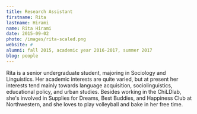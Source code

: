```yaml
---
title: Research Assistant
firstname: Rita
lastname: Hirami
name: Rita Hirami
date: 2015-09-02
photo: /images/rita-scaled.png
website: #
alumni: fall 2015, academic year 2016-2017, summer 2017
blog: people
---
```


Rita is a senior undergraduate student, majoring in Sociology and Linguistics. Her academic interests are quite varied, but at present her interests tend mainly towards language acquisition, sociolinguistics, educational policy, and urban studies. Besides working in the ChiLDlab, she's involved in Supplies for Dreams, Best Buddies, and Happiness Club at Northwestern, and she loves to play volleyball and bake in her free time.